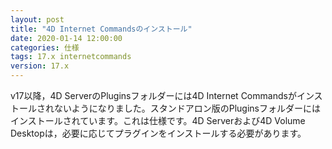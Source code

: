```yaml
---
layout: post
title: "4D Internet Commandsのインストール"
date: 2020-01-14 12:00:00
categories: 仕様 
tags: 17.x internetcommands
version: 17.x
---
```


v17以降，4D ServerのPluginsフォルダーには4D Internet Commandsがインストールされないようになりました。スタンドアロン版のPluginsフォルダーにはインストールされています。これは仕様です。4D Serverおよび4D Volume Desktopは，必要に応じてプラグインをインストールする必要があります。
